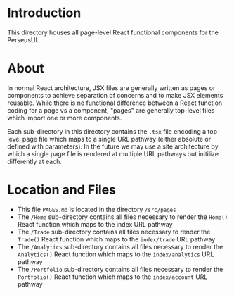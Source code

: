 # Introduction

This directory houses all page-level React functional components for the PerseusUI.

# About

In normal React architecture, JSX files are generally written as pages or components to achieve separation of concerns and to make JSX elements reusable. While there is no functional difference between a React function coding for a page vs a component, "pages" are generally top-level files which import one or more components.

Each sub-directory in this directory contains the `.tsx` file encoding a top-level page file which maps to a single URL pathway (either absolute or defined with parameters). In the future we may use a site architecture by which a single page file is rendered at multiple URL pathways but initilize differently at each.

# Location and Files

-   This file `PAGES.md` is located in the directory `/src/pages`
-   The `/Home` sub-directory contains all files necessary to render the `Home()` React function which maps to the index URL pathway
-   The `/Trade` sub-directory contains all files necessary to render the `Trade()` React function which maps to the `index/trade` URL pathway
-   The `/Analytics` sub-directory contains all files necessary to render the `Analytics()` React function which maps to the `index/analytics` URL pathway
-   The `/Portfolio` sub-directory contains all files necessary to render the `Portfolio()` React function which maps to the `index/account` URL pathway
